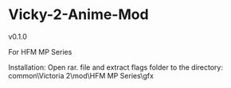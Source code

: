 # Vicky-2-Anime-Mod

v0.1.0

For HFM MP Series

Installation: Open rar. file and extract flags folder to the directory: common\Victoria 2\mod\HFM MP Series\gfx
